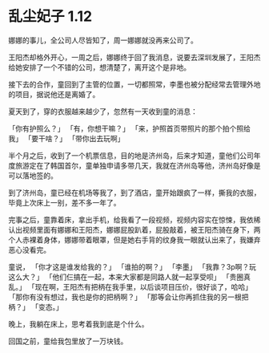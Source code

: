 # 乱尘妃子 1.12

娜娜的事儿，全公司人尽皆知了，周一娜娜就没再来公司了。

王阳杰却格外开心，一周之后，娜娜终于回了我消息，说要去深圳发展了，王阳杰给她安排了一个不错的公司，想清楚了，离开这个是非地。

接下去的合作，童回到了主管的位置，一切都照常，李墨也被分配经常去管理外地的项目，据说他还是离婚了。

夏天到了，穿的衣服越来越少了，忽然有一天收到童的消息：

「你有护照么？」
「有，你想干嘛？」
「来，护照首页带照片的那个拍个照给我」
「要干啥？」
「带你出去玩啊」

半个月之后，收到了一个机票信息，目的地是济州岛，后来才知道，童他们公司年度旅游定在了韩国首尔，童单独申请多带几天，我就在济州岛等他，济州岛好像是可以落地签的。

到了济州岛，童已经在机场等我了，到了酒店，童开始跟疯了一样，撕我的衣服，毕竟上次床上一别，差不多一年了。

完事之后，童靠着床，拿出手机，给我看了一段视频，视频内容实在惊悚，我依稀认出视频里面有娜娜和王阳杰，娜娜屁股趴着，屁股敲着，被王阳杰骑在身下，两个人赤裸着身体，娜娜带着眼罩，但是她右手背的纹身我一眼就认出来了，我嫌弃恶心没看完。

童说，
「你才这是谁发给我的？」
「谁拍的啊？」
「李墨」
「我靠？3p啊？玩这么大？」
「他们仨搞在一起，本来大家都是同路人就一起享受呗」
「贵圈真乱。」
「现在啊，王阳杰有把柄在我手里，以后谈项目压价，很好谈了，哈哈」
「那你有没有想过，我也是你的把柄啊？」
「那等会让你再抓住我的另一根把柄？」
「变态。」

晚上，我躺在床上，思考着我到底是个什么。

回国之前，童给我包里放了一万块钱。
